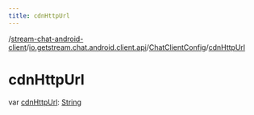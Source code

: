 ```yaml
---
title: cdnHttpUrl
---
```

/[stream-chat-android-client](../../index.md)/[io.getstream.chat.android.client.api](../index.md)/[ChatClientConfig](index.md)/[cdnHttpUrl](cdnHttpUrl.md)  
  
  
  
# cdnHttpUrl  
var [cdnHttpUrl](cdnHttpUrl.md): [String](https://kotlinlang.org/api/latest/jvm/stdlib/kotlin/-string/index.html)
